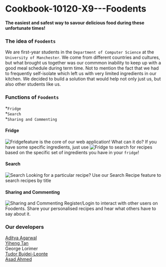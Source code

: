 # Cookbook-10120-X9---Foodents


<Strong>The easiest and safest way to savour delicious food during these unfortunate times!</font></Strong>

### The idea of `Foodents`
We are first-year students in the `Department of Computer Science` at the `University of Manchester`. We come from different countries and cultures, but what brought us together was our commmon inability to keep up with a good meal schedule during term time. Not to mention the fact that we had to frequently self-isolate which left us with very limited ingredients in our kitchen. We decided to build a solution that would help not only just us, but also other students like us.

### Functions of `Foodents`
*`Fridge`<br>
*`Search`<br>
*`Sharing and Commenting`<br>

#### Fridge
![Fridge](https://img.shields.io/badge/-Fridge-%231bbd36)feature is the core of our web application! What can it do? If you have some specific ingredients, just use ![Fridge](https://img.shields.io/badge/-Fridge-%231bbd36) to search for recipes based on the specific set of ingredients you have in your `fridge`!

#### Search
![Search](https://img.shields.io/badge/-Search-%231bbd36)
Looking for a particular recipe? Use our Search Recipe feature to search recipes by title


#### Sharing and Commenting
![Sharing and Commenting](https://img.shields.io/badge/-Sharing%20and%20Commenting-%231bbd36)
Register/Login to interact with other users on Foodents. Share your personalised recipes and hear what others have to say about it.


### Our developers
[Aditya Agarwal](http://linkedin.com/in/aditya-5/)<br>
[Yiheng Tan](https://github.com/yiheng-tan)<br>
George Lorimer<br>
[Tudor Bujdei-Leonte](http://linkedin.com/in/tudor-bujdei-leonte/)<br>
[Asad Ahmed](https://www.linkedin.com/in/asad-ah/)<br>
